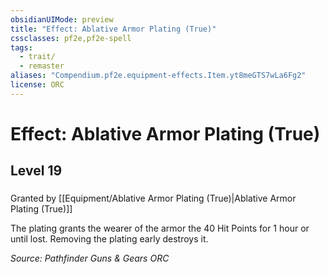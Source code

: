 ```yaml
---
obsidianUIMode: preview
title: "Effect: Ablative Armor Plating (True)"
cssclasses: pf2e,pf2e-spell
tags:
  - trait/
  - remaster
aliases: "Compendium.pf2e.equipment-effects.Item.yt8meGTS7wLa6Fg2"
license: ORC
---
```

# Effect: Ablative Armor Plating (True)
## Level 19
### 






Granted by [[Equipment/Ablative Armor Plating (True)|Ablative Armor Plating (True)]]

The plating grants the wearer of the armor the 40 Hit Points for 1 hour or until lost. Removing the plating early destroys it.

*Source: Pathfinder Guns & Gears*
*ORC*